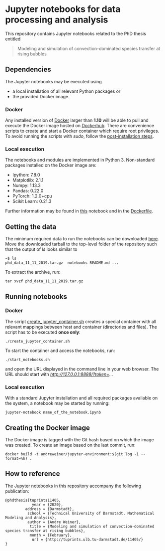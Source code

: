 # Jupyter notebooks for data processing and analysis

This repository contains Jupyter notebooks related to the PhD thesis entitled

> Modeling and simulation of convection-dominated species transfer at rising bubbles

## Dependencies

The Jupyter notebooks may be executed using
- a local installation of all relevant Python packages or
- the provided Docker image.

### Docker

Any installed version of [Docker](https://docs.docker.com/install/) larger than **1.10** will be able to pull and execute the Docker image hosted on [Dockerhub](https://hub.docker.com/r/andreweiner/jupyter-environment). There are convenience scripts to create and start a Docker container which require root privileges. To avoid running the scripts with *sudo*, follow the [post-installation steps](https://docs.docker.com/install/linux/linux-postinstall/).

### Local execution

The notebooks and modules are implemented in Python 3. Non-standard packages installed on the Docker image are:

- Ipython: 7.8.0
- Matplotlib: 2.1.1
- Numpy: 1.13.3
- Pandas: 0.22.0
- PyTorch: 1.2.0+cpu
- Scikit Learn: 0.21.3

Further information may be found in [this](https://github.com/AndreWeiner/phd_notebooks/blob/master/notebooks/show_package_versions.ipynb) notebook and in the [Dockerfile](https://github.com/AndreWeiner/phd_notebooks/blob/master/Dockerfile).

## Getting the data

The minimum required data to run the notebooks can be downloaded [here](https://tudatalib.ulb.tu-darmstadt.de/bitstream/handle/tudatalib/2121/phd_data_11_11_2019.tar.gz?sequence=1&isAllowed=y). Move the downloaded tarball to the top-level folder of the repository such that the output of *ls* looks similar to

```
~$ ls
phd_data_11_11_2019.tar.gz  notebooks README.md ...
```

To extract the archive, run:
```
tar xvzf phd_data_11_11_2019.tar.gz
```

## Running notebooks

### Docker

The script [create_jupyter_container.sh](https://github.com/AndreWeiner/phd_notebooks/blob/master/create_jupyter_container.sh) creates a special container with all relevant mappings between host and container (directories and files). The script has to be executed **once only**:

```
./create_jupyter_container.sh
```
To start the container and access the notebooks, run:

```
./start_notebooks.sh
```
and open the URL displayed in the command line in your web browser. The URL should start with *http://127.0.0.1:8888/?token=...*

### Local execution

With a standard Jupyter installation and all required packages available on the system, a notebook may be started by running:

```
jupyter-notebook name_of_the_notebook.ipynb
```

## Creating the Docker image

The Docker image is tagged with the Git hash based on which the image was created. To create an image based on the last commit, run:
```
docker build -t andreweiner/jupyter-environment:$(git log -1 --format=%h) .
```

## How to reference

The Jupyter notebooks in this repository accompany the following publication:

```
@phdthesis{tuprints11405,
            year = {2020},
         address = {Darmstadt},
          school = {Technical University of Darmstadt, Mathematical Modeling and Analysis},
          author = {Andre Weiner},
           title = {Modeling and simulation of convection-dominated species transfer at rising bubbles},
           month = {February},
            url = {http://tuprints.ulb.tu-darmstadt.de/11405/}
}

```
